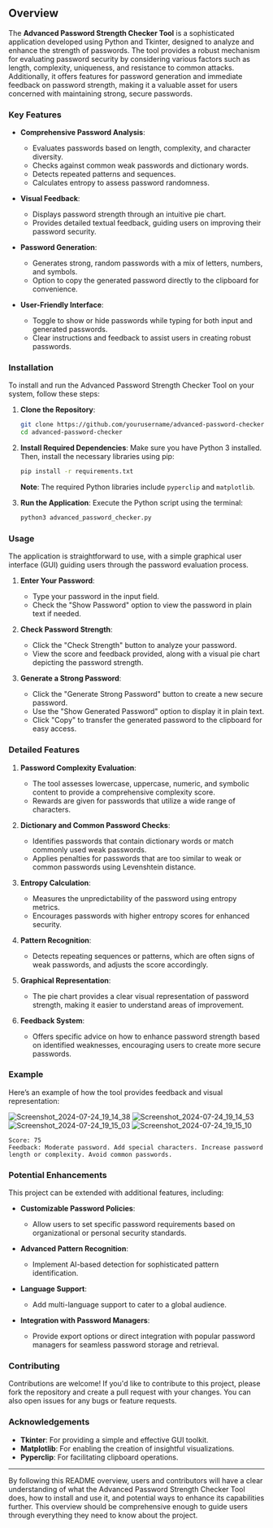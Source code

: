 

## Overview

The **Advanced Password Strength Checker Tool** is a sophisticated application developed using Python and Tkinter, designed to analyze and enhance the strength of passwords. The tool provides a robust mechanism for evaluating password security by considering various factors such as length, complexity, uniqueness, and resistance to common attacks. Additionally, it offers features for password generation and immediate feedback on password strength, making it a valuable asset for users concerned with maintaining strong, secure passwords.

### Key Features

- **Comprehensive Password Analysis**:
  - Evaluates passwords based on length, complexity, and character diversity.
  - Checks against common weak passwords and dictionary words.
  - Detects repeated patterns and sequences.
  - Calculates entropy to assess password randomness.

- **Visual Feedback**:
  - Displays password strength through an intuitive pie chart.
  - Provides detailed textual feedback, guiding users on improving their password security.

- **Password Generation**:
  - Generates strong, random passwords with a mix of letters, numbers, and symbols.
  - Option to copy the generated password directly to the clipboard for convenience.

- **User-Friendly Interface**:
  - Toggle to show or hide passwords while typing for both input and generated passwords.
  - Clear instructions and feedback to assist users in creating robust passwords.

### Installation

To install and run the Advanced Password Strength Checker Tool on your system, follow these steps:

1. **Clone the Repository**:
   ```bash
   git clone https://github.com/yourusername/advanced-password-checker.git
   cd advanced-password-checker
   ```

2. **Install Required Dependencies**:
   Make sure you have Python 3 installed. Then, install the necessary libraries using pip:
   ```bash
   pip install -r requirements.txt
   ```

   **Note**: The required Python libraries include `pyperclip` and `matplotlib`.

3. **Run the Application**:
   Execute the Python script using the terminal:
   ```bash
   python3 advanced_password_checker.py
   ```

### Usage

The application is straightforward to use, with a simple graphical user interface (GUI) guiding users through the password evaluation process.

1. **Enter Your Password**:
   - Type your password in the input field.
   - Check the "Show Password" option to view the password in plain text if needed.

2. **Check Password Strength**:
   - Click the "Check Strength" button to analyze your password.
   - View the score and feedback provided, along with a visual pie chart depicting the password strength.

3. **Generate a Strong Password**:
   - Click the "Generate Strong Password" button to create a new secure password.
   - Use the "Show Generated Password" option to display it in plain text.
   - Click "Copy" to transfer the generated password to the clipboard for easy access.

### Detailed Features

1. **Password Complexity Evaluation**:
   - The tool assesses lowercase, uppercase, numeric, and symbolic content to provide a comprehensive complexity score.
   - Rewards are given for passwords that utilize a wide range of characters.

2. **Dictionary and Common Password Checks**:
   - Identifies passwords that contain dictionary words or match commonly used weak passwords.
   - Applies penalties for passwords that are too similar to weak or common passwords using Levenshtein distance.

3. **Entropy Calculation**:
   - Measures the unpredictability of the password using entropy metrics.
   - Encourages passwords with higher entropy scores for enhanced security.

4. **Pattern Recognition**:
   - Detects repeating sequences or patterns, which are often signs of weak passwords, and adjusts the score accordingly.

5. **Graphical Representation**:
   - The pie chart provides a clear visual representation of password strength, making it easier to understand areas of improvement.

6. **Feedback System**:
   - Offers specific advice on how to enhance password strength based on identified weaknesses, encouraging users to create more secure passwords.

### Example

Here’s an example of how the tool provides feedback and visual representation:

![Screenshot_2024-07-24_19_14_38](https://github.com/user-attachments/assets/652c6075-cfd1-4489-9964-1681287aff3d)
![Screenshot_2024-07-24_19_14_53](https://github.com/user-attachments/assets/662fb60f-0ac1-4110-89e1-5b23163b7c6a)
![Screenshot_2024-07-24_19_15_03](https://github.com/user-attachments/assets/eb797975-9c61-4aca-bc28-97dcab7e1e30)
![Screenshot_2024-07-24_19_15_10](https://github.com/user-attachments/assets/c99f6069-bdb8-4831-af5d-10d4cd1ff0ec)





```plaintext
Score: 75
Feedback: Moderate password. Add special characters. Increase password length or complexity. Avoid common passwords.
```

### Potential Enhancements

This project can be extended with additional features, including:

- **Customizable Password Policies**:
  - Allow users to set specific password requirements based on organizational or personal security standards.
  
- **Advanced Pattern Recognition**:
  - Implement AI-based detection for sophisticated pattern identification.

- **Language Support**:
  - Add multi-language support to cater to a global audience.

- **Integration with Password Managers**:
  - Provide export options or direct integration with popular password managers for seamless password storage and retrieval.

### Contributing

Contributions are welcome! If you'd like to contribute to this project, please fork the repository and create a pull request with your changes. You can also open issues for any bugs or feature requests.


### Acknowledgements

- **Tkinter**: For providing a simple and effective GUI toolkit.
- **Matplotlib**: For enabling the creation of insightful visualizations.
- **Pyperclip**: For facilitating clipboard operations.

---

By following this README overview, users and contributors will have a clear understanding of what the Advanced Password Strength Checker Tool does, how to install and use it, and potential ways to enhance its capabilities further. This overview should be comprehensive enough to guide users through everything they need to know about the project.


